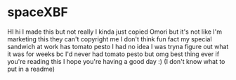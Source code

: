 # spaceXBF
HI hi I made this but not really I kinda just copied Omori but it's not like I'm marketing this they can't copyright me I don't think
fun fact my special sandwich at work has tomato pesto I had no idea I was tryna figure out what it was for weeks bc I'd never had tomato pesto but omg best thing ever
if you're reading this I hope you're having a good day :)
(I don't know what to put in a readme)